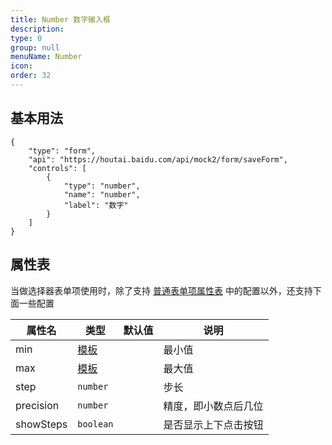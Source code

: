 ```yaml
---
title: Number 数字输入框
description:
type: 0
group: null
menuName: Number
icon:
order: 32
---
```


## 基本用法

```schema: scope="body"
{
    "type": "form",
    "api": "https://houtai.baidu.com/api/mock2/form/saveForm",
    "controls": [
        {
            "type": "number",
            "name": "number",
            "label": "数字"
        }
    ]
}
```

## 属性表

当做选择器表单项使用时，除了支持 [普通表单项属性表](./formitem#%E5%B1%9E%E6%80%A7%E8%A1%A8) 中的配置以外，还支持下面一些配置

| 属性名    | 类型                            | 默认值 | 说明                 |
| --------- | ------------------------------- | ------ | -------------------- |
| min       | [模板](../../concepts/template) |        | 最小值               |
| max       | [模板](../../concepts/template) |        | 最大值               |
| step      | `number`                        |        | 步长                 |
| precision | `number`                        |        | 精度，即小数点后几位 |
| showSteps | `boolean`                       |        | 是否显示上下点击按钮 |
